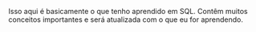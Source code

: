 Isso aqui é basicamente o que tenho aprendido em SQL. Contêm muitos conceitos importantes e será atualizada com o que eu for aprendendo.
